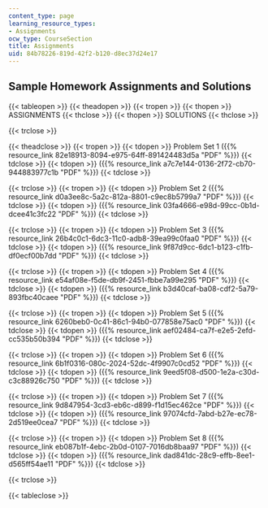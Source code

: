 ```yaml
---
content_type: page
learning_resource_types:
- Assignments
ocw_type: CourseSection
title: Assignments
uid: 84b78226-819d-42f2-b120-d8ec37d24e17
---
```


Sample Homework Assignments and Solutions
-----------------------------------------

{{< tableopen >}}
{{< theadopen >}}
{{< tropen >}}
{{< thopen >}}
ASSIGNMENTS
{{< thclose >}}
{{< thopen >}}
SOLUTIONS
{{< thclose >}}

{{< trclose >}}

{{< theadclose >}}
{{< tropen >}}
{{< tdopen >}}
Problem Set 1 ({{% resource_link 82e18913-8094-e975-64ff-891424483d5a "PDF" %}})
{{< tdclose >}}
{{< tdopen >}}
({{% resource_link a7c7e144-0136-2f72-cb70-944883977c1b "PDF" %}})
{{< tdclose >}}

{{< trclose >}}
{{< tropen >}}
{{< tdopen >}}
Problem Set 2 ({{% resource_link d0a3ee8c-5a2c-812a-8801-c9ec8b5799a7 "PDF" %}})
{{< tdclose >}}
{{< tdopen >}}
({{% resource_link 03fa4666-e98d-99cc-0b1d-dcee41c3fc22 "PDF" %}})
{{< tdclose >}}

{{< trclose >}}
{{< tropen >}}
{{< tdopen >}}
Problem Set 3 ({{% resource_link 26b4c0c1-6dc3-11c0-adb8-39ea99c0faa0 "PDF" %}})
{{< tdclose >}}
{{< tdopen >}}
({{% resource_link 9f87d9cc-6dc1-b123-c1fb-df0ecf00b7dd "PDF" %}})
{{< tdclose >}}

{{< trclose >}}
{{< tropen >}}
{{< tdopen >}}
Problem Set 4 ({{% resource_link e54af08e-f5de-db9f-2451-fbbe7a99e295 "PDF" %}})
{{< tdclose >}}
{{< tdopen >}}
({{% resource_link b3d40caf-ba08-cdf2-5a79-893fbc40caee "PDF" %}})
{{< tdclose >}}

{{< trclose >}}
{{< tropen >}}
{{< tdopen >}}
Problem Set 5 ({{% resource_link 6260beb0-0c41-86c1-94b0-077858e75ac0 "PDF" %}})
{{< tdclose >}}
{{< tdopen >}}
({{% resource_link aef02484-ca7f-e2e5-2efd-cc535b50b394 "PDF" %}})
{{< tdclose >}}

{{< trclose >}}
{{< tropen >}}
{{< tdopen >}}
Problem Set 6 ({{% resource_link 6b1f0316-080c-2024-52dc-4f9907c0cd52 "PDF" %}})
{{< tdclose >}}
{{< tdopen >}}
({{% resource_link 9eed5f08-d500-1e2a-c30d-c3c88926c750 "PDF" %}})
{{< tdclose >}}

{{< trclose >}}
{{< tropen >}}
{{< tdopen >}}
Problem Set 7 ({{% resource_link 9d847954-3cd3-eb6c-d899-f1d15ec462ce "PDF" %}})
{{< tdclose >}}
{{< tdopen >}}
({{% resource_link 97074cfd-7abd-b27e-ec78-2d519ee0cea7 "PDF" %}})
{{< tdclose >}}

{{< trclose >}}
{{< tropen >}}
{{< tdopen >}}
Problem Set 8 ({{% resource_link eb087b1f-4ebc-2b0d-0107-7016db8baa97 "PDF" %}})
{{< tdclose >}}
{{< tdopen >}}
({{% resource_link dad841dc-28c9-effb-8ee1-d565ff54ae11 "PDF" %}})
{{< tdclose >}}

{{< trclose >}}

{{< tableclose >}}
